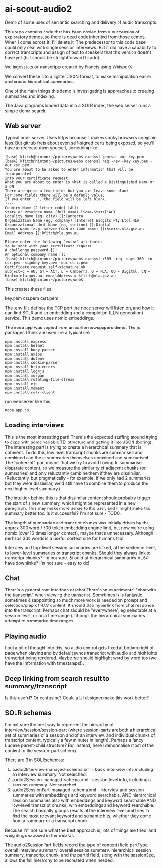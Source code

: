 # ai-scout-audio2

Demo of some uses of semantic searching and delivery of audio transcripts.

This repo contains code that has been copied from a succession of exploratory demos, so there is dead code inherited from those demos. When I come across it, I'll delete it.  The predecessor to this code base could only deal with single session interviews.  But it did have a capability to correct transcripts and assign of text to speakers that this version doesnt have yet (but should be straightforward to add).

We ingest lots of transcripts created by Francis using WhisperX.

We convert these into a lighter JSON format, to make manipulation easier and create hierachical summaries.

One of the main things this demo is investigating is approaches to creating summaries and indexing.

The Java programs loaded data into a SOLR index, the web server runs a simple demo search.


## Web server

Typical node server.  Uses https because it makes sooky browsers complain less.  But github frets about even self-signed certs being exposed, so you'll have to recreate them yourself, something like:

```
(base) kfitch@hinton:~/pictures/web$ openssl genrsa -out key.pem
(base) kfitch@hinton:~/pictures/web$ openssl req -new -key key.pem -out csr.pem
You are about to be asked to enter information that will be incorporated
into your certificate request.
What you are about to enter is what is called a Distinguished Name or a DN.
There are quite a few fields but you can leave some blank
For some fields there will be a default value,
If you enter '.', the field will be left blank.
-----
Country Name (2 letter code) [AU]:
State or Province Name (full name) [Some-State]:ACT
Locality Name (eg, city) []:Canberra
Organization Name (eg, company) [Internet Widgits Pty Ltd]:NLA
Organizational Unit Name (eg, section) []:Digital
Common Name (e.g. server FQDN or YOUR name) []:hinton.nla.gov.au
Email Address []:kfitch@nla.gov.au

Please enter the following 'extra' attributes
to be sent with your certificate request
A challenge password []:
An optional company name []:
(base) kfitch@hinton:~/pictures/web$ openssl x509 -req -days 360 -in csr.pem -signkey key.pem -out cert.pem
Certificate request self-signature ok
subject=C = AU, ST = ACT, L = Canberra, O = NLA, OU = Digital, CN = hinton.nla.gov.au, emailAddress = kfitch@nla.gov.au
(base) kfitch@hinton:~/pictures/web$
```

This creates these files:

key.pem csr.pem cert.pem

The .env file defines the TCP port the node server will listen on, and how it can find SOLR and an embedding and a completion (LLM generation) service.  This demo uses nomic embeddings.

The node app was copied from an earlier newspapers demo.  The js packages I think are used are a typical set:

```
npm install express
npm install helmet
npm install body-parser
npm install axios
npm install dotenv
npm install cookie-parser
npm install http-errors
npm install log4js
npm install morgan
npm install rotating-file-stream
npm install ejs
npm install moment
npm install solr-client
```

run webserver like this

`node app.js`


## Loading interviews

This is the most interesting part!  There's the expected stuffing around trying to cope with some variable TEI structure and getting it into JSON (boring).  The interesting part is trying to create a hierarchical summary that is coherent.  To do this, low level transcript chunks are summarised and combined and those summaries themselves combined and summarised.  The "coherent" part means that we try to avoid having to summarise disparate content, so we measure the similarity of adjacent chunks (or summaries) and only reluctantly combine them if they are dissimilar.  (Reluctantly, but pragmatically - for example, if we only had 2 summaries but they were dissimilar, we'd still have to combine them to produce the next higher level summary.)

The intuition behind this is that dissimilar content should probably trigger the start of a new summary, which might be represented in a new paragraph.  This may make more sense to the user, and it might make the summary better too. Is it successful?  I'm not sure - TODO.

The length of summaries and trancript chunks was initially driven by the approx 300 word / 500 token embedding engine limit, but now we're using nomic (over 10 times longer context), maybe that's unnecessary.  Although perhaps 300 words is a useful context size for humans too!

Interview and top-level session summaries are linked, at the sentence level, to lower-level summaries or transcript chunks.  Should they always link to transcript chunks?  I'm not sure.  Should all hierarchical summaries ALSO have downlinks?  I'm not sure - easy to do!

## Chat

There's a general chat interface at /chat
There's an experimental "chat with the transcript" when viewing the transcript.  Sometimes is is fantastic, sometimes disappointing so much more work is needed on prompt and selection/prep of RAG content.  It should also hyperlink from chat response into the transcript.  Perhaps chat should be "everywhere", eg selectable at a session level, or on a time range (although the hierarchical summaries attempt to summarise time ranges).

## Playing audio

I put a bit of thought into this, so audio control gets fixed at bottom right of page when playing and by default syncs transcript with audio and highlights transcript being rendered.  Maybe we should highlight word by word too (we have the information with timestamps!).

## Deep linking from search result to summary/transcript

Is this useful?  Or confusing?  Could a UI designer make this work better?

## SOLR schemas

I'm not sure the best way to represent the hierarchy of interview/session/session-part (where session-parts are both a hierarchical set of summaries of a session and of an interview, and individual chunks of transcript content, typically a few minutes in length).  Perhaps a fancy Lucene parent-child structure?  But instead, here I denormalise most of the content to the session-part schema.

There are 3 in SOLRschemas:

1. audio2Interview-managed-schema.xml - basic interview info including an interview summary.  Not searched.
2. audio2Session-managed-schema.xml - session level info, including a session summary.  Not searched.
3. audio2SessionPart-managed-schema.xml - interview and session summaries with embeddings and keyword searchable, AND hierarchical session summaries also with embeddings and keyword searchable AND low-level transcript chunks, with embeddings and keyword searchable.  The search basically groups results at the interview level and tries to find the most relevant keyword and semantic hits, whether they come from a summary or a transcript chunk.

Because I'm not sure what the best approach is, lots of things are tried, and weightings exposed in the web UI.

The audio2SessionPart fields record the type of content (field partType: overall interview summary, overall session summary, hierarchical session summary, transcript chunk) and the partId field, along with the sessionSeq, allows the full hierarchy to be recreated when needed.
